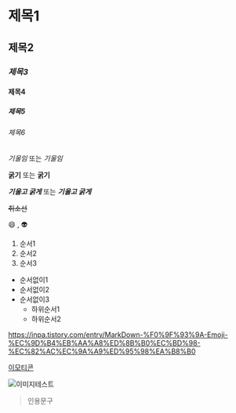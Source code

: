# 제목1
## 제목2
### *제목3*
#### 제목4
##### 제목5
###### 제목6

*기울임* 또는 _기울임_

**굵기** 또는 __굵기__

***기울고 굵게*** 또는 ___기울고 굵게___

~~취소선~~

:smile: , :alien:

1. 순서1
2. 순서2
3. 순서3

+ 순서없이1
+ 순서없이2
+ 순서없이3
    + 하위순서1
    + 하위순서2

<https://inpa.tistory.com/entry/MarkDown-%F0%9F%93%9A-Emoji-%EC%9D%B4%EB%AA%A8%ED%8B%B0%EC%BD%98-%EC%82%AC%EC%9A%A9%ED%95%98%EA%B8%B0>

[이모티콘](https://inpa.tistory.com/entry/MarkDown-%F0%9F%93%9A-Emoji-%EC%9D%B4%EB%AA%A8%ED%8B%B0%EC%BD%98-%EC%82%AC%EC%9A%A9%ED%95%98%EA%B8%B0)

![이미지테스트](https://search.pstatic.net/common/?src=http%3A%2F%2Fblogfiles.naver.net%2FMjAyNTA0MThfMjc1%2FMDAxNzQ0OTQ2MTY3ODAy.qAPb2LrjmexbNHy5kfjcsoP3rxIGRdsXeY37jMECZKAg.bKa2C0r3xrGLVlOwF3X388h_af8pdSJOolDyYxwyfrgg.PNG%2Fimage.png&type=a340)

> 인용문구